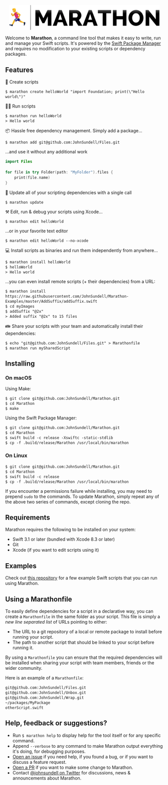 <p align="center">
    <img src="Logo.png" width="480" max-width="90%" alt="Marathon" />
</p>

Welcome to **Marathon**, a command line tool that makes it easy to write, run and manage your Swift scripts. It's powered by the [Swift Package Manager](https://github.com/apple/swift-package-manager) and requires no modification to your existing scripts or dependency packages.

## Features

🐣 Create scripts
```
$ marathon create helloWorld "import Foundation; print(\"Hello world\")"
```

🏃‍♀️ Run scripts
```
$ marathon run helloWorld
> Hello world
```

📦 Hassle free dependency management. Simply add a package...
```
$ marathon add git@github.com:JohnSundell/Files.git
```

...and use it without any additional work
```swift
import Files

for file in try Folder(path: "MyFolder").files {
    print(file.name)
}
```

🚀 Update all of your scripting dependencies with a single call
```
$ marathon update
```

⚒ Edit, run & debug your scripts using Xcode...
```
$ marathon edit helloWorld
```

...or in your favorite text editor
```
$ marathon edit helloWorld --no-xcode
```

💻 Install scripts as binaries and run them independently from anywhere...
```
$ marathon install helloWorld
$ helloWorld
> Hello world
```

...you can even install remote scripts (+ their dependencies) from a URL:
```
$ marathon install https://raw.githubusercontent.com/JohnSundell/Marathon-Examples/master/AddSuffix/addSuffix.swift
$ cd myImages
$ addSuffix "@2x"
> Added suffix "@2x" to 15 files
```

👪 Share your scripts with your team and automatically install their dependencies:
```
$ echo "git@github.com:JohnSundell/Files.git" > Marathonfile
$ marathon run mySharedScript
```

## Installing

### On macOS

Using Make:
```
$ git clone git@github.com:JohnSundell/Marathon.git
$ cd Marathon
$ make
```

Using the Swift Package Manager:
```
$ git clone git@github.com:JohnSundell/Marathon.git
$ cd Marathon
$ swift build -c release -Xswiftc -static-stdlib
$ cp -f .build/release/Marathon /usr/local/bin/marathon
```

### On Linux

```
$ git clone git@github.com:JohnSundell/Marathon.git
$ cd Marathon
$ swift build -c release
$ cp -f .build/release/Marathon /usr/local/bin/marathon
```

If you encounter a permissions failure while installing, you may need to prepend `sudo` to the commands.
To update Marathon, simply repeat any of the above two series of commands, except cloning the repo.

## Requirements

Marathon requires the following to be installed on your system:

- Swift 3.1 or later (bundled with Xcode 8.3 or later)
- Git
- Xcode (if you want to edit scripts using it)

## Examples

Check out [this repository](https://github.com/JohnSundell/Marathon-Examples) for a few example Swift scripts that you can run using Marathon.

## Using a Marathonfile

To easily define dependencies for a script in a declarative way, you can create a `Marathonfile` in the same folder as your script. This file is simply a *new line separated list* of URLs pointing to either:

- The URL to a git repository of a local or remote package to install before running your script.
- The path to another script that should be linked to your script before running it.

 By using a `Marathonfile` you can ensure that the required dependencies will be installed when sharing your script with team members, friends or the wider community.

Here is an example of a `Marathonfile`:
```
git@github.com:JohnSundell/Files.git
git@github.com:JohnSundell/Unbox.git
git@github.com:JohnSundell/Wrap.git
~/packages/MyPackage
otherScript.swift
```

## Help, feedback or suggestions?

- Run `$ marathon help` to display help for the tool itself or for any specific command.
- Append `--verbose` to any command to make Marathon output everything it's doing, for debugging purposes.
- [Open an issue](https://github.com/JohnSundell/Marathon/issues/new) if you need help, if you found a bug, or if you want to discuss a feature request.
- [Open a PR](https://github.com/JohnSundell/Marathon/pull/new/master) if you want to make some change to Marathon.
- Contact [@johnsundell on Twitter](https://twitter.com/johnsundell) for discussions, news & announcements about Marathon.
